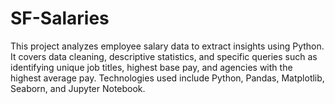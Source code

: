 # SF-Salaries
This project analyzes employee salary data to extract insights using Python. It covers data cleaning, descriptive statistics, and specific queries such as identifying unique job titles, highest base pay, and agencies with the highest average pay. Technologies used include Python, Pandas, Matplotlib, Seaborn, and Jupyter Notebook.
